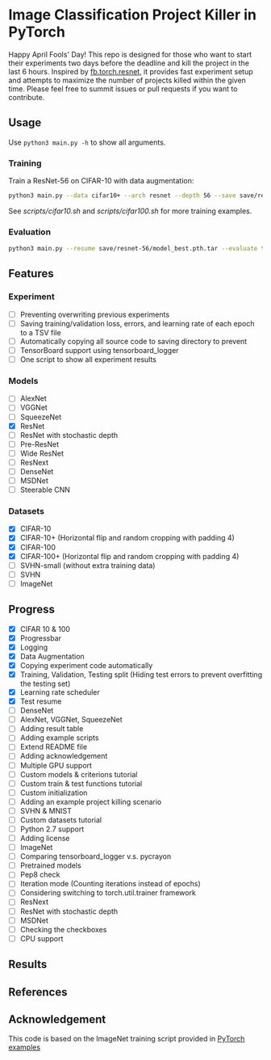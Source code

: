 # Image Classification Project Killer in PyTorch
Happy April Fools' Day!
This repo is designed for those who want to start their experiments two days before the deadline and kill the project in the last 6 hours.
Inspired by [fb.torch.resnet](https://github.com/facebook/fb.resnet.torch),
it provides fast experiment setup and attempts to maximize the number of projects killed within the given time.
Please feel free to summit issues or pull requests if you want to contribute.

## Usage
Use `python3 main.py -h` to show all arguments.

### Training
Train a ResNet-56 on CIFAR-10 with data augmentation:
```sh
python3 main.py --data cifar10+ --arch resnet --depth 56 --save save/resnet-56 --epochs 164
```
See *scripts/cifar10.sh* and *scripts/cifar100.sh* for more training examples.
### Evaluation
```sh
python3 main.py --resume save/resnet-56/model_best.pth.tar --evaluate test --data cifar10+
```

## Features

### Experiment
- [ ] Preventing overwriting previous experiments
- [ ] Saving training/validation loss, errors, and learning rate of each epoch to a TSV file
- [ ] Automatically copying all source code to saving directory to prevent
- [ ] TensorBoard support using tensorboard_logger
- [ ] One script to show all experiment results

### Models
- [ ] AlexNet
- [ ] VGGNet
- [ ] SqueezeNet
- [x] ResNet
- [ ] ResNet with stochastic depth
- [ ] Pre-ResNet
- [ ] Wide ResNet
- [ ] ResNext
- [ ] DenseNet
- [ ] MSDNet
- [ ] Steerable CNN

### Datasets
- [x] CIFAR-10
- [x] CIFAR-10+ (Horizontal flip and random cropping with padding 4)
- [x] CIFAR-100
- [x] CIFAR-100+ (Horizontal flip and random cropping with padding 4)
- [ ] SVHN-small (without extra training data)
- [ ] SVHN
- [ ] ImageNet

## Progress
- [x] CIFAR 10 & 100
- [x] Progressbar
- [x] Logging
- [x] Data Augmentation
- [x] Copying experiment code automatically
- [x] Training, Validation, Testing split (Hiding test errors to prevent overfitting the testing set)
- [x] Learning rate scheduler
- [x] Test resume
- [ ] DenseNet
- [ ] AlexNet, VGGNet, SqueezeNet
- [ ] Adding result table
- [ ] Adding example scripts
- [ ] Extend README file
- [ ] Adding acknowledgement
- [ ] Multiple GPU support
- [ ] Custom models & criterions tutorial
- [ ] Custom train & test functions tutorial
- [ ] Custom initialization
- [ ] Adding an example project killing scenario 
- [ ] SVHN & MNIST
- [ ] Custom datasets tutorial
- [ ] Python 2.7 support
- [ ] Adding license
- [ ] ImageNet
- [ ] Comparing tensorboard\_logger v.s. pycrayon
- [ ] Pretrained models
- [ ] Pep8 check
- [ ] Iteration mode (Counting iterations instead of epochs)
- [ ] Considering switching to torch.util.trainer framework
- [ ] ResNext
- [ ] ResNet with stochastic depth
- [ ] MSDNet 
- [ ] Checking the checkboxes
- [ ] CPU support

## Results

## References

## Acknowledgement
This code is based on the ImageNet training script provided in [PyTorch examples](https://github.com/pytorch/examples/blob/master/imagenet/main.py)
